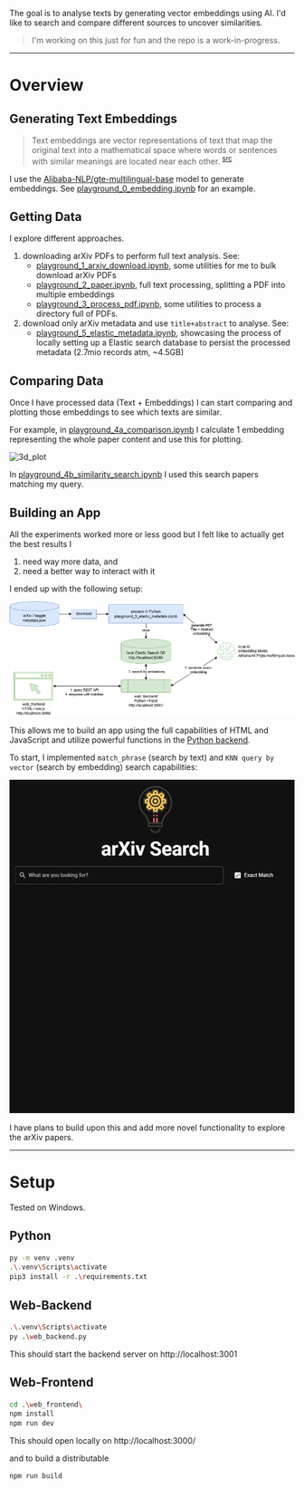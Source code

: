 The goal is to analyse texts by generating vector embeddings using AI. I'd like to search and compare different sources to uncover similarities.

> I'm working on this just for fun and the repo is a work-in-progress.

---
# Overview

## Generating Text Embeddings

> Text embeddings are vector representations of text that map the original text into a mathematical space where words or sentences with similar meanings are located near each other. <sup>[src](https://www.geeksforgeeks.org/what-is-text-embedding/)</sup>

I use the [Alibaba-NLP/gte-multilingual-base](https://huggingface.co/Alibaba-NLP/gte-multilingual-base) model to generate embeddings.
See [playground_0_embedding.ipynb](playground_0_embedding.ipynb) for an example.

## Getting Data
I explore different approaches.

1. downloading arXiv PDFs to perform full text analysis. See:
    - [playground_1_arxiv_download.ipynb](playground_1_arxiv_download.ipynb), some utilities for me to bulk download arXiv PDFs
    - [playground_2_paper.ipynb](playground_2_paper.ipynb), full text processing, splitting a PDF into multiple embeddings
    - [playground_3_process_pdf.ipynb](playground_3_process_pdf.ipynb), some utilities to process a directory full of PDFs.
2. download only arXiv metadata and use `title+abstract` to analyse. See:
    - [playground_5_elastic_metadata.ipynb](playground_5_elastic_metadata.ipynb), showcasing the process of locally setting up a Elastic search database to persist the processed metadata (2.7mio records atm, ~4.5GB)

## Comparing Data
Once I have processed data (Text + Embeddings) I can start comparing and plotting those embeddings to see which texts are similar.

For example, in [playground_4a_comparison.ipynb](playground_4a_comparison.ipynb) I calculate 1 embedding representing the whole paper content and use this for plotting.

![3d_plot](./assets/3d_plot.gif)

In [playground_4b_similarity_search.ipynb](playground_4b_similarity_search.ipynb) I used this search papers matching my query.

## Building an App
All the experiments worked more or less good but I felt like to actually get the best results I
1. need way more data, and
2. need a better way to interact with it

I ended up with the following setup:

![component architecture](./assets/diagram.drawio.png)

This allows me to build an app using the full capabilities of HTML and JavaScript and utilize powerful functions in the [Python backend](web_backend.py).

To start, I implemented `match_phrase` (search by text) and `KNN query by vector` (search by embedding) search capabilities:

![frontend showcase](./assets/frontend_showcase.gif)

I have plans to build upon this and add more novel functionality to explore the arXiv papers.

---
# Setup
Tested on Windows.

## Python
```bash
py -m venv .venv
.\.venv\Scripts\activate
pip3 install -r .\requirements.txt
```

## Web-Backend
```bash
.\.venv\Scripts\activate
py .\web_backend.py
```

This should start the backend server on http://localhost:3001

## Web-Frontend
```bash
cd .\web_frontend\
npm install
npm run dev
```
This should open locally on http://localhost:3000/

and to build a distributable
```bash
npm run build
```